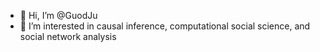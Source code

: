 - 👋 Hi, I’m @GuodJu
- 👀 I’m interested in causal inference, computational social science, and social network analysis

<!---
GuodJu/GuodJu is a ✨ special ✨ repository because its `README.md` (this file) appears on your GitHub profile.
You can click the Preview link to take a look at your changes.
--->
